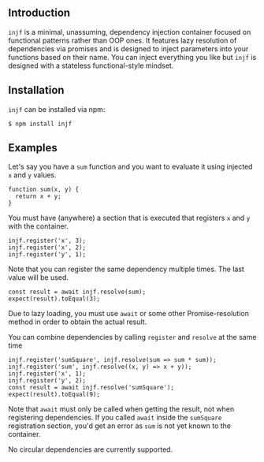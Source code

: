 ## Introduction

`injf` is a minimal, unassuming, dependency injection container focused on
functional patterns rather than OOP ones. It features lazy resolution of 
dependencies via promises and is designed to inject parameters into 
your functions based on their name. You can inject everything you like
but `injf` is designed with a stateless functional-style mindset. 

## Installation

`injf` can be installed via npm:
```
$ npm install injf
```

## Examples

Let's say you have a `sum` function and you want to evaluate it using
injected `x` and `y` values. 
```
function sum(x, y) {
  return x + y;
}
```

You must have (anywhere) a section that is executed that registers `x`
and `y` with the container.

```
injf.register('x', 3);
injf.register('x', 2);
injf.register('y', 1);
```

Note that you can register the same dependency multiple times. 
The last value will be used.

```
const result = await injf.resolve(sum);
expect(result).toEqual(3);
```

Due to lazy loading, you must use `await` or some other Promise-resolution
method in order to obtain the actual result.

You can combine dependencies by calling `register` and `resolve` 
at the same time
```
injf.register('sumSquare', injf.resolve(sum => sum * sum));
injf.register('sum', injf.resolve((x, y) => x + y));
injf.register('x', 1);
injf.register('y', 2);
const result = await injf.resolve('sumSquare');
expect(result).toEqual(9);
```

Note that `await` must only be called when getting the result, 
not when registering dependencies. If you called `await` inside the
`sumSquare` registration section, you'd get an error as `sum` is not
yet known to the container. 

No circular dependencies are currently supported. 